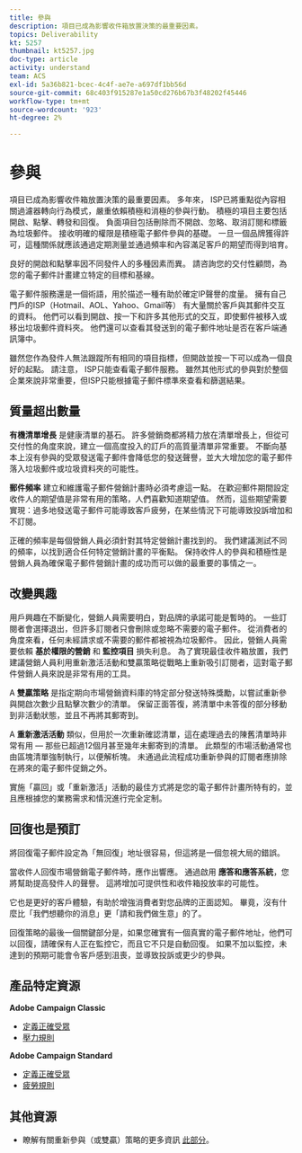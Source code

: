 ```yaml
---
title: 參與
description: 項目已成為影響收件箱放置決策的最重要因素。
topics: Deliverability
kt: 5257
thumbnail: kt5257.jpg
doc-type: article
activity: understand
team: ACS
exl-id: 5a36b821-bcec-4c4f-ae7e-a697df1bb56d
source-git-commit: 68c403f915287e1a50cd276b67b3f48202f45446
workflow-type: tm+mt
source-wordcount: '923'
ht-degree: 2%

---
```


# 參與

項目已成為影響收件箱放置決策的最重要因素。 多年來， ISP已將重點從內容相關過濾器轉向行為模式，嚴重依賴積極和消極的參與行動。 積極的項目主要包括開啟、點擊、轉發和回復。 負面項目包括刪除而不開啟、忽略、取消訂閱和標籤為垃圾郵件。 接收明確的權限是積極電子郵件參與的基礎。 一旦一個品牌獲得許可，這種關係就應該通過定期測量並通過頻率和內容滿足客戶的期望而得到培育。

良好的開啟和點擊率因不同發件人的多種因素而異。 請咨詢您的交付性顧問，為您的電子郵件計畫建立特定的目標和基線。

電子郵件服務還是一個術語，用於描述一種有助於確定IP聲譽的度量。 擁有自己門戶的ISP（Hotmail、AOL、Yahoo、Gmail等） 有大量關於客戶與其郵件交互的資料。 他們可以看到開啟、按一下和許多其他形式的交互，即使郵件被移入或移出垃圾郵件資料夾。 他們還可以查看其發送到的電子郵件地址是否在客戶端通訊簿中。

雖然您作為發件人無法跟蹤所有相同的項目指標，但開啟並按一下可以成為一個良好的起點。 請注意， ISP只能查看電子郵件服務。 雖然其他形式的參與對於整個企業來說非常重要，但ISP只能根據電子郵件標準來查看和篩選結果。

## 質量超出數量

**有機清單增長** 是健康清單的基石。 許多營銷商都將精力放在清單增長上，但從可交付性的角度來說，建立一個高度投入的訂戶的高質量清單非常重要。 不斷向基本上沒有參與的受眾發送電子郵件會降低您的發送聲譽，並大大增加您的電子郵件落入垃圾郵件或垃圾資料夾的可能性。

**郵件頻率** 建立和維護電子郵件營銷計畫時必須考慮這一點。 在歡迎郵件期間設定收件人的期望值是非常有用的策略，人們喜歡知道期望值。 然而，這些期望需要實現：過多地發送電子郵件可能導致客戶疲勞，在某些情況下可能導致投訴增加和不訂閱。

正確的頻率是每個營銷人員必須針對其特定營銷計畫找到的。 我們建議測試不同的頻率，以找到適合任何特定營銷計畫的平衡點。 保持收件人的參與和積極性是營銷人員為確保電子郵件營銷計畫的成功而可以做的最重要的事情之一。

## 改變興趣

用戶興趣在不斷變化，營銷人員需要明白，對品牌的承諾可能是暫時的。 一些訂閱者會選擇退出，但許多訂閱者只會刪除或忽略不需要的電子郵件。 從消費者的角度來看，任何未經請求或不需要的郵件都被視為垃圾郵件。 因此，營銷人員需要依賴 **基於權限的營銷** 和 **監控項目** 損失利息。 為了實現最佳收件箱放置，我們建議營銷人員利用重新激活活動和雙贏策略從戰略上重新吸引訂閱者，這對電子郵件營銷人員來說是非常有用的工具。

A **雙贏策略** 是指定期向市場營銷資料庫的特定部分發送特殊獎勵，以嘗試重新參與開啟次數少且點擊次數少的清單。 保留正面答復，將清單中未答復的部分移動到非活動狀態，並且不再將其郵寄到。

A **重新激活活動** 類似，但用於一次重新確認清單，這在處理過去的陳舊清單時非常有用 — 那些已超過12個月甚至幾年未郵寄到的清單。 此類型的市場活動通常也由區塊清單強制執行，以便解析塊。 未通過此流程成功重新參與的訂閱者應排除在將來的電子郵件促銷之外。

實施「贏回」或「重新激活」活動的最佳方式將是您的電子郵件計畫所特有的，並且應根據您的業務需求和情況進行完全定制。

## 回復也是預訂

將回復電子郵件設定為「無回復」地址很容易，但這將是一個忽視大局的錯誤。

當收件人回復市場營銷電子郵件時，應作出響應。 通過啟用 **應答和應答系統**，您將幫助提高發件人的聲譽。 這將增加可提供性和收件箱投放率的可能性。

它也是更好的客戶體驗，有助於增強消費者對您品牌的正面認知。 畢竟，沒有什麼比「我們想聽你的消息」更「請和我們做生意」的了。

回復策略的最後一個關鍵部分是，如果您確實有一個真實的電子郵件地址，他們可以回復，請確保有人正在監控它，而且它不只是自動回復。 如果不加以監控，未達到的預期可能會令客戶感到沮喪，並導致投訴或更少的參與。

## 產品特定資源

**Adobe Campaign Classic**

* [定義正確受眾](https://experienceleague.adobe.com/docs/campaign-standard/using/communication-channels/delivery-bestpractices/define-the-right-audience.html#communication-channels)
* [壓力規則](https://experienceleague.adobe.com/docs/campaign-classic/using/orchestrating-campaigns/campaign-optimization/pressure-rules.html)

**Adobe Campaign Standard**

* [定義正確受眾](https://experienceleague.adobe.com/docs/campaign-standard/using/communication-channels/delivery-bestpractices/define-the-right-audience.html)
* [疲勞規則](https://experienceleague.adobe.com/docs/campaign-standard/using/testing-and-sending/working-with-typology-rules/fatigue-rules.html)

## 其他資源

* 瞭解有關重新參與（或雙贏）策略的更多資訊 [此部分](/help/additional-resources/re-engagement.md)。
